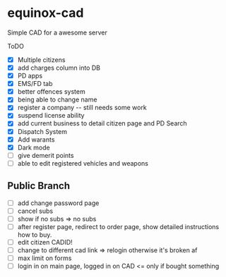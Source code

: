 # equinox-cad

Simple CAD for a awesome server

ToDO

- [x] Multiple citizens
- [x] add charges column into DB
- [x] PD apps
- [x] EMS/FD tab
- [x] better offences system
- [x] being able to change name
- [x] register a company -- still needs some work
- [x] suspend license ability
- [x] add current business to detail citizen page and PD Search
- [x] Dispatch System
- [x] Add warants
- [x] Dark mode
- [ ] give demerit points
- [ ] able to edit registered vehicles and weapons

## Public Branch

- [ ] add change password page
- [ ] cancel subs
- [ ] show if no subs => no subs
- [ ] after register page, redirect to order page, show detailed instructions how to buy.
- [ ] edit citizen CADID!
- [ ] change to different cad link => relogin otherwise it's broken af
- [ ] max limit on forms
- [ ] login in on main page, logged in on CAD <= only if bought something
